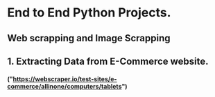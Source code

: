 # End to End Python Projects.

## Web scrapping and Image Scrapping

## 1. Extracting Data from E-Commerce website.
#### ("https://webscraper.io/test-sites/e-commerce/allinone/computers/tablets")

